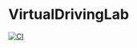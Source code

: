 # VirtualDrivingLab

[![CI](https://github.com/globberwops/virtual-driving-lab/actions/workflows/ci.yml/badge.svg)](https://github.com/globberwops/virtual-driving-lab/actions/workflows/ci.yml)
